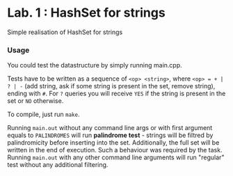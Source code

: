# Lab. 1 : HashSet for strings

Simple realisation of HashSet for strings

### Usage

You could test the datastructure by simply running main.cpp.

Tests have to be written as a sequence of `<op> <string>`, where `<op> = + | ? | -` (add string, ask if some string is present in the set, remove string), ending with `#`.
For `?` queries you will receive `YES` if the string is present in the set or `NO` otherwise.

To compile, just run ```make```.

Running `main.out` without any command line args or with first argument equals to `PALINDROMES` will run **palindrome test** - strings will be filtred by palindromicity before inserting into the set. Additionally, the full set will be written in the end of execution. Such a behaviour was required by the task.
Running `main.out` with any other command line arguments will run "regular" test without any additional filtering.


